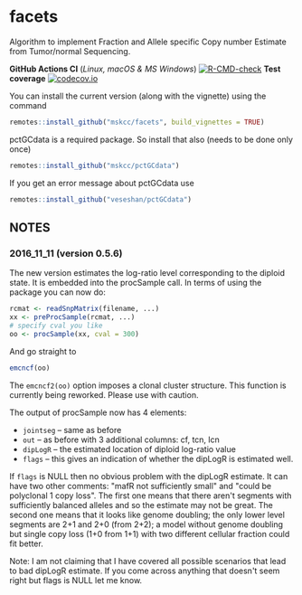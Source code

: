 # facets
Algorithm to implement Fraction and Allele specific Copy number Estimate from Tumor/normal Sequencing.

**GitHub Actions CI** (_Linux, macOS & MS Windows_) [![R-CMD-check](https://github.com/mskcc/facets/actions/workflows/R-CMD-check.yaml/badge.svg)](https://github.com/mskcc/facets/actions/workflows/R-CMD-check.yaml)
**Test coverage** [![codecov.io](https://codecov.io/github/mskcc/facets/coverage.svg?branch=master)](https://codecov.io/github/mskcc/facets?branch=master)

You can install the current version (along with the vignette) using the command

```R
remotes::install_github("mskcc/facets", build_vignettes = TRUE)
```

pctGCdata is a required package. So install that also (needs to be done only once)

```R
remotes::install_github("mskcc/pctGCdata")
```
If you get an error message about pctGCdata use

```R
remotes::install_github("veseshan/pctGCdata")
```

## NOTES

### 2016_11_11 (version 0.5.6)

The new version estimates the log-ratio level corresponding to the diploid state. It is embedded into the procSample call.
In terms of using the package you can now do:

```r
rcmat <- readSnpMatrix(filename, ...)
xx <- preProcSample(rcmat, ...)
# specify cval you like
oo <- procSample(xx, cval = 300)
```

And go straight to
```r
emcncf(oo)
```
The `emcncf2(oo)` option imposes a clonal cluster structure. This function is currently being reworked. Please use with caution.

The output of procSample now has 4 elements:

* `jointseg` – same as before
* `out` – as before with 3 additional columns: cf, tcn, lcn
* `dipLogR` – the estimated location of diploid log-ratio value
* `flags` – this gives an indication of whether the dipLogR is estimated well.

If `flags` is NULL then no obvious problem with the dipLogR estimate. It can have two other comments: "mafR not sufficiently small" and "could be polyclonal 1 copy loss". The first one means that there aren't segments with sufficiently balanced alleles and so the estimate may not be great. The second one means that it looks like genome doubling; the only lower level segments are 2+1 and 2+0 (from 2+2); a model without genome doubling but single copy loss (1+0 from 1+1) with two different cellular fraction could fit better.

Note: I am not claiming that I have covered all possible scenarios that lead to bad dipLogR estimate. If you come across anything that doesn't seem right but flags is NULL let me know.
